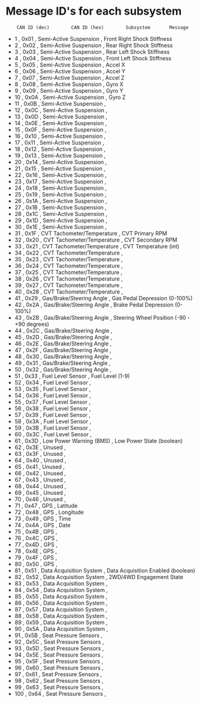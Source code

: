 # Message ID's for each subsystem

		CAN ID (dec)		CAN ID (hex)		Subsystem		Message
*	1 	,	0x01	,	Semi-Active Suspension	,	Front Right Shock Stiffness
*	2	 ,	0x02	,	Semi-Active Suspension	,	Rear Right Shock Stiffness
*	3	 ,	0x03	,	Semi-Active Suspension	,	Rear Left Shock Stiffness
*	4	 ,	0x04	,	Semi-Active Suspension	,	Front Left Shock Stiffness
*	5	 ,	0x05	,	Semi-Active Suspension	,	Accel X
*	6	 ,	0x06	,	Semi-Active Suspension	,	Accel Y
*	7	 ,	0x07	,	Semi-Active Suspension	,	Accel Z
*	8	 ,	0x08	,	Semi-Active Suspension	,	Gyro X
*	9	 ,	0x09	,	Semi-Active Suspension	,	Gyro Y
*	10	,	0x0A	,	Semi-Active Suspension	,	Gyro Z
*	11	,	0x0B	,	Semi-Active Suspension	,	
*	12	,	0x0C	,	Semi-Active Suspension	,	
*	13	,	0x0D	,	Semi-Active Suspension	,	
*	14	,	0x0E	,	Semi-Active Suspension	,	
*	15	,	0x0F	,	Semi-Active Suspension	,	
*	16	,	0x10	,	Semi-Active Suspension	,	
*	17	,	0x11	,	Semi-Active Suspension	,	
*	18	,	0x12	,	Semi-Active Suspension	,	
*	19	,	0x13	,	Semi-Active Suspension	,	
*	20	,	0x14	,	Semi-Active Suspension	,	
*	21	,	0x15	,	Semi-Active Suspension	,	
*	22	,	0x16	,	Semi-Active Suspension	,	
*	23	,	0x17	,	Semi-Active Suspension	,	
*	24	,	0x18	,	Semi-Active Suspension	,	
*	25	,	0x19	,	Semi-Active Suspension	,	
*	26	,	0x1A	,	Semi-Active Suspension	,	
*	27	,	0x1B	,	Semi-Active Suspension	,	
*	28	,	0x1C	,	Semi-Active Suspension	,	
*	29	,	0x1D	,	Semi-Active Suspension	,	
*	30	,	0x1E	,	Semi-Active Suspension	,	
*	31	,	0x1F	,	CVT Tachometer/Temperature	,	CVT Primary RPM
*	32	,	0x20	,	CVT Tachometer/Temperature	,	CVT Secondary RPM
*	33	,	0x21	,	CVT Tachometer/Temperature	,	CVT Temperature (int)
*	34	,	0x22	,	CVT Tachometer/Temperature	,	
*	35	,	0x23	,	CVT Tachometer/Temperature	,	
*	36	,	0x24	,	CVT Tachometer/Temperature	,	
*	37	,	0x25	,	CVT Tachometer/Temperature	,	
*	38	,	0x26	,	CVT Tachometer/Temperature	,	
*	39	,	0x27	,	CVT Tachometer/Temperature	,	
*	40	,	0x28	,	CVT Tachometer/Temperature	,	
*	41	,	0x29	,	Gas/Brake/Steering Angle	,	Gas Pedal Depression (0-100%)
*	42	,	0x2A	,	Gas/Brake/Steering Angle	,	Brake Pedal Depression (0-100%)
*	43	,	0x2B	,	Gas/Brake/Steering Angle	,	Steering Wheel Position (-90 - +90 degrees)
*	44	,	0x2C	,	Gas/Brake/Steering Angle	,	
*	45	,	0x2D	,	Gas/Brake/Steering Angle	,	
*	46	,	0x2E	,	Gas/Brake/Steering Angle	,	
*	47	,	0x2F	,	Gas/Brake/Steering Angle	,	
*	48	,	0x30	,	Gas/Brake/Steering Angle	,	
*	49	,	0x31	,	Gas/Brake/Steering Angle	,	
*	50	,	0x32	,	Gas/Brake/Steering Angle	,	
*	51	,	0x33	,	Fuel Level Sensor	,	Fuel Level (1-9)
*	52	,	0x34	,	Fuel Level Sensor	,	
*	53	,	0x35	,	Fuel Level Sensor	,	
*	54	,	0x36	,	Fuel Level Sensor	,	
*	55	,	0x37	,	Fuel Level Sensor	,	
*	56	,	0x38	,	Fuel Level Sensor	,	
*	57	,	0x39	,	Fuel Level Sensor	,	
*	58	,	0x3A	,	Fuel Level Sensor	,	
*	59	,	0x3B	,	Fuel Level Sensor	,	
*	60	,	0x3C	,	Fuel Level Sensor	,	
*	61	,	0x3D	,	Low Power Warning (BMS)	,	Low Power State (boolean)
*	62	,	0x3E	,	Unused	,
*	63	,	0x3F	,	Unused	,	
*	64	,	0x40	,	Unused	,	
*	65	,	0x41	,	Unused	,	
*	66	,	0x42	,	Unused	,	
*	67	,	0x43	,	Unused	,	
*	68	,	0x44	,	Unused	,	
*	69	,	0x45	,	Unused	,	
*	70	,	0x46	,	Unused	,	
*	71	,	0x47	,	GPS	,	Latitude
*	72	,	0x48	,	GPS	,	Longitude
*	73	,	0x49	,	GPS	,	Time
*	74	,	0x4A	,	GPS	,	Date
*	75	,	0x4B	,	GPS	,	
*	76	,	0x4C	,	GPS	,	
*	77	,	0x4D	,	GPS	,	
*	78	,	0x4E	,	GPS	,	
*	79	,	0x4F	,	GPS	,	
*	80	,	0x50	,	GPS	,	
*	81	,	0x51	,	Data Acquisition System	,	Data Acquisition Enabled (boolean)
*	82	,	0x52	,	Data Acquisition System	,	2WD/4WD Engagement State
*	83	,	0x53	,	Data Acquisition System	,	
*	84	,	0x54	,	Data Acquisition System	,	
*	85	,	0x55	,	Data Acquisition System	,	
*	86	,	0x56	,	Data Acquisition System	,	
*	87	,	0x57	,	Data Acquisition System	,	
*	88	,	0x58	,	Data Acquisition System	,	
*	89	,	0x59	,	Data Acquisition System	,	
*	90	,	0x5A	,	Data Acquisition System	,	
*	91	,	0x5B	,	Seat Pressure Sensors	,	
*	92	,	0x5C	,	Seat Pressure Sensors	,	
*	93	,	0x5D	,	Seat Pressure Sensors	,	
*	94	,	0x5E	,	Seat Pressure Sensors	,	
*	95	,	0x5F	,	Seat Pressure Sensors	,	
*	96	,	0x60	,	Seat Pressure Sensors	,	
*	97	,	0x61	,	Seat Pressure Sensors	,	
*	98	,	0x62	,	Seat Pressure Sensors	,	
*	99	,	0x63	,	Seat Pressure Sensors	,	
*	100	,	0x64	,	Seat Pressure Sensors	,	
